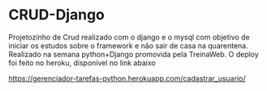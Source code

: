 # CRUD-Django
Projetozinho de Crud realizado com o django e o mysql com objetivo de iniciar os estudos sobre o framework e não sair de casa na quarentena. Realizado na semana python+Django promovida pela TreinaWeb. O deploy foi feito no heroku, disponível no link abaixo

<https://gerenciador-tarefas-python.herokuapp.com/cadastrar_usuario/>

